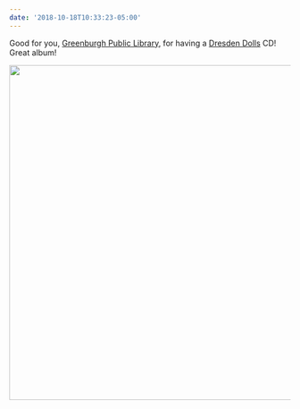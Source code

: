 ```yaml
---
date: '2018-10-18T10:33:23-05:00'
---
```

Good for you, [Greenburgh Public Library](https://www.greenburghlibrary.org/), for having a [Dresden Dolls](http://dresdendolls.com/) CD! Great album!

<img src="/posts/uploads/2018/ce566bcd19.jpg" width="600" height="600" />
